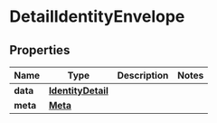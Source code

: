 

# DetailIdentityEnvelope


## Properties

| Name | Type | Description | Notes |
|------------ | ------------- | ------------- | -------------|
|**data** | [**IdentityDetail**](IdentityDetail.md) |  |  |
|**meta** | [**Meta**](Meta.md) |  |  |



